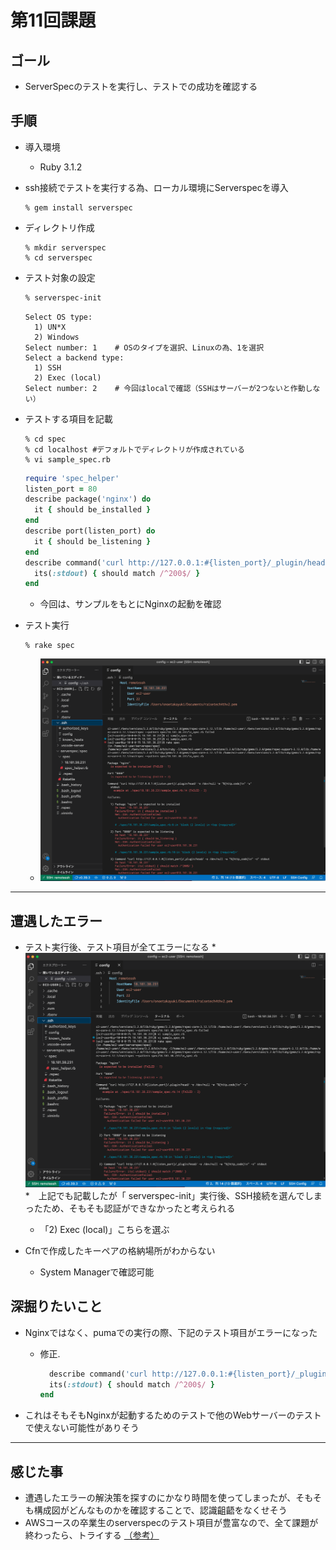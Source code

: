 # 第11回課題

## ゴール
* ServerSpecのテストを実行し、テストでの成功を確認する

## 手順
* 導入環境
    * Ruby 3.1.2
* ssh接続でテストを実行する為、ローカル環境にServerspecを導入
    ```
    % gem install serverspec
    ```
* ディレクトリ作成
    ```
    % mkdir serverspec
    % cd serverspec
    ```
* テスト対象の設定
    ```zsh
    % serverspec-init
    ```
    ```
    Select OS type:
      1) UN*X
      2) Windows
    Select number: 1    # OSのタイプを選択、Linuxの為、1を選択
    Select a backend type:
      1) SSH
      2) Exec (local)
    Select number: 2    # 今回はlocalで確認（SSHはサーバーが2つないと作動しない）
    ```
* テストする項目を記載
    ```
    % cd spec
    % cd localhost #デフォルトでディレクトリが作成されている
    % vi sample_spec.rb
    ```
    ```sample_spec.rb
    require 'spec_helper'
    listen_port = 80
    describe package('nginx') do
      it { should be_installed }
    end
    describe port(listen_port) do
      it { should be_listening }
    end
    describe command('curl http://127.0.0.1:#{listen_port}/_plugin/head/ -o /dev/null -w "%{http_code}\n" -s') do
      its(:stdout) { should match /^200$/ }
    end
    ```
    * 今回は、サンプルをもとにNginxの起動を確認
    
* テスト実行
    ```
    % rake spec
    ```
    * ![lecture11_servespecテスト成功](img/lecture11_error.png)
        

---

## 遭遇したエラー
* テスト実行後、テスト項目が全てエラーになる
    *　![lecture11_遭遇エラー](img/lecture11_error.png)
    *　上記でも記載したが「 serverspec-init」実行後、SSH接続を選んでしまったため、そもそも認証ができなかったと考えられる
    *  「2) Exec (local)」こちらを選ぶ

* Cfnで作成したキーペアの格納場所がわからない
    *  System Managerで確認可能

## 深掘りたいこと
* Nginxではなく、pumaでの実行の際、下記のテスト項目がエラーになった
  * 修正.
    ```sample_spec.rb
      describe command('curl http://127.0.0.1:#{listen_port}/_plugin/head/ -o /dev/null -w "%{http_code}\n" -s') do
      its(:stdout) { should match /^200$/ }
    end
    ```

* これはそもそもNginxが起動するためのテストで他のWebサーバーのテストで使えない可能性がありそう

---
## 感じた事

* 遭遇したエラーの解決策を探すのにかなり時間を使ってしまったが、そもそも構成図がどんなものかを確認することで、認識齟齬をなくせそう
* AWSコースの卒業生のserverspecのテスト項目が豊富なので、全て課題が終わったら、トライする [（参考）](https://github.com/TomooAkamatsu/raisetech-aws2207/blob/main/lecture12/spec/ec2/ec2_spec.rb)
